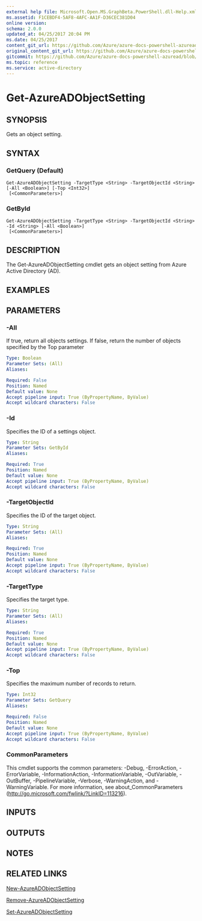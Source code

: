 ```yaml
---
external help file: Microsoft.Open.MS.GraphBeta.PowerShell.dll-Help.xml
ms.assetid: F1CEBDF4-5AF8-4AFC-AA1F-D36CEC381D04
online version:
schema: 2.0.0
updated_at: 04/25/2017 20:04 PM
ms.date: 04/25/2017
content_git_url: https://github.com/Azure/azure-docs-powershell-azuread/blob/RobdeJong-patch-11/Azure%20AD%20Cmdlets/AzureAD/v2preview/Get-AzureADObjectSetting.md
original_content_git_url: https://github.com/Azure/azure-docs-powershell-azuread/blob/RobdeJong-patch-11/Azure%20AD%20Cmdlets/AzureAD/v2preview/Get-AzureADObjectSetting.md
gitcommit: https://github.com/Azure/azure-docs-powershell-azuread/blob/c5cc449ee6e2b805fc85a9e05130b06b10899f67
ms.topic: reference
ms.service: active-directory
---
```


# Get-AzureADObjectSetting

## SYNOPSIS
Gets an object setting.

## SYNTAX

### GetQuery (Default)
```
Get-AzureADObjectSetting -TargetType <String> -TargetObjectId <String> [-All <Boolean>] [-Top <Int32>]
 [<CommonParameters>]
```

### GetById
```
Get-AzureADObjectSetting -TargetType <String> -TargetObjectId <String> -Id <String> [-All <Boolean>]
 [<CommonParameters>]
```

## DESCRIPTION
The Get-AzureADObjectSetting cmdlet gets an object setting from Azure Active Directory (AD).

## EXAMPLES

## PARAMETERS

### -All
If true, return all objects settings. If false, return the number of objects specified by the Top parameter

```yaml
Type: Boolean
Parameter Sets: (All)
Aliases: 

Required: False
Position: Named
Default value: None
Accept pipeline input: True (ByPropertyName, ByValue)
Accept wildcard characters: False
```

### -Id
Specifies the ID of a settings object. 

```yaml
Type: String
Parameter Sets: GetById
Aliases: 

Required: True
Position: Named
Default value: None
Accept pipeline input: True (ByPropertyName, ByValue)
Accept wildcard characters: False
```

### -TargetObjectId
Specifies the ID of the target object.

```yaml
Type: String
Parameter Sets: (All)
Aliases: 

Required: True
Position: Named
Default value: None
Accept pipeline input: True (ByPropertyName, ByValue)
Accept wildcard characters: False
```

### -TargetType
Specifies the target type. 

```yaml
Type: String
Parameter Sets: (All)
Aliases: 

Required: True
Position: Named
Default value: None
Accept pipeline input: True (ByPropertyName, ByValue)
Accept wildcard characters: False
```

### -Top
Specifies the maximum number of records to return.

```yaml
Type: Int32
Parameter Sets: GetQuery
Aliases: 

Required: False
Position: Named
Default value: None
Accept pipeline input: True (ByPropertyName, ByValue)
Accept wildcard characters: False
```

### CommonParameters
This cmdlet supports the common parameters: -Debug, -ErrorAction, -ErrorVariable, -InformationAction, -InformationVariable, -OutVariable, -OutBuffer, -PipelineVariable, -Verbose, -WarningAction, and -WarningVariable. For more information, see about_CommonParameters (http://go.microsoft.com/fwlink/?LinkID=113216).

## INPUTS

## OUTPUTS

## NOTES

## RELATED LINKS

[New-AzureADObjectSetting](./New-AzureADObjectSetting.md)

[Remove-AzureADObjectSetting](./Remove-AzureADObjectSetting.md)

[Set-AzureADObjectSetting](./Set-AzureADObjectSetting.md)


